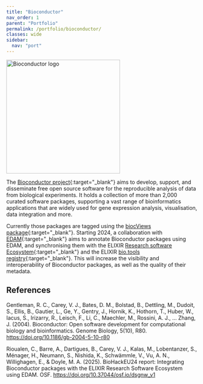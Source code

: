 ```yaml
---
title: "Bioconductor"
nav_order: 1
parent: "Portfolio"
permalink: /portfolio/bioconductor/
classes: wide
sidebar:
  nav: "port"
---
```


<div style="display: flex; align-items: center; gap: 1em; margin-bottom: 1em;">
  <img src="{{ '/assets/images/bioconductor.png' | relative_url }}" alt="Bioconductor logo" style="width: 300px; height: auto;">
  <h2 style="margin: 0;"></h2>
</div>

The [Bioconductor project](https://bioconductor.org/){:target="_blank"} aims to develop, support, and disseminate free open source software for the reproducible analysis of data from biological experiments. It holds a collection of more than 2,000 curated software packages, supporting a vast range of bioinformatics applications that are widely used for gene expression analysis, visualisation, data integration and more.

Currently those packages are tagged using the [biocViews package](https://github.com/Bioconductor/biocViews){:target="_blank"}. Starting 2024, a collaboration with [EDAM](https://github.com/edamontology){:target="_blank"} aims to annotate Bioconductor packages using EDAM, and synchronising them with the ELIXIR [Research software Ecosystem](https://research-software-ecosystem.github.io/){:target="_blank"} and the ELIXIR [bio.tools registry](https://bio.tools/){:target="_blank"}. This will increase the visibility and interoperability of Bioconductor packages, as well as the quality of their metadata.

## References

Gentleman, R. C., Carey, V. J., Bates, D. M., Bolstad, B., Dettling, M., Dudoit, S., Ellis, B., Gautier, L., Ge, Y., Gentry, J., Hornik, K., Hothorn, T., Huber, W., Iacus, S., Irizarry, R., Leisch, F., Li, C., Maechler, M., Rossini, A. J., … Zhang, J. (2004). Bioconductor: Open software development for computational biology and bioinformatics. Genome Biology, 5(10), R80. https://doi.org/10.1186/gb-2004-5-10-r80

Rioualen, C., Barre, A., Dartigues, B., Carey, V. J., Kalas, M., Lobentanzer, S., Ménager, H., Neumann, S., Nishida, K., Schwämmle, V., Vu, A. N., Willighagen, E., & Doyle, M. A. (2025). BioHackEU24 report: Integrating Bioconductor packages with the ELIXIR Research Software Ecosystem using EDAM. OSF. https://doi.org/10.37044/osf.io/dsgnw_v1
